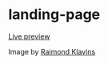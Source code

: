 # landing-page

[Live preview](https://realsarius.github.io/landing-page/)

Image by [Raimond Klavins](https://unsplash.com/@raimondklavins)
